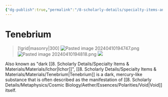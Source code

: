 ```yaml
---
{"dg-publish":true,"permalink":"/8-scholarly-details/specialty-items-and-materials/materials/tenebrium/","noteIcon":""}
---
```


# Tenebrium

>[!grid|masonry|300]
>![Pasted image 20240410194747.png](/img/user/x.%20Assets/Attachments/Pasted%20image%2020240410194747.png)
>![Pasted image 20240410194818.png](/img/user/x.%20Assets/Attachments/Pasted%20image%2020240410194818.png)
>![](https://i.imgur.com/ocweTX2.png)


Also known as "dark [[8. Scholarly Details/Specialty Items & Materials/Materials/Ichor\|Ichor]]", [[8. Scholarly Details/Specialty Items & Materials/Materials/Tenebrium\|Tenebrium]] is a dark, mercury-like substance that is often described as the manifestation of [[8. Scholarly Details/Metaphysics/Cosmic Biology/Aether/Essences/Polarities/Void\|Void]] itself. 





